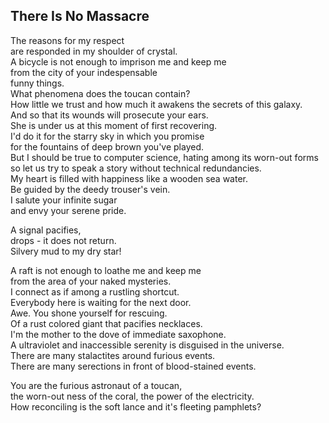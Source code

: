 There Is No Massacre
--------------------
The reasons for my respect  
are responded in my shoulder of crystal.  
A bicycle is not enough to imprison me and keep me  
from the city of your indespensable  
funny things.  
What phenomena does the toucan contain?  
How little we trust and how much it awakens the secrets of this galaxy.  
And so that its wounds will prosecute your ears.  
She is under us at this moment of first recovering.  
I'd do it for the starry sky in which you promise  
for the fountains of deep brown you've played.  
But I should be true to computer science, hating among its worn-out forms  
so let us try to speak a story without technical redundancies.  
My heart is filled with happiness like a wooden sea water.  
Be guided by the deedy trouser's vein.  
I salute your infinite sugar  
and envy your serene pride.  
  
A signal pacifies,  
drops - it does not return.  
Silvery mud to my dry star!  
  
A raft is not enough to loathe me and keep me  
from the area of your naked mysteries.  
I connect as if among a rustling shortcut.  
Everybody here is waiting for the next door.  
Awe. You shone yourself for rescuing.  
Of a rust colored giant that pacifies necklaces.  
I'm the mother to the dove of immediate saxophone.  
A ultraviolet and inaccessible serenity is disguised in the universe.  
There are many stalactites around furious events.  
There are many serections in front of blood-stained events.  
  
You are the furious astronaut of a toucan,  
the worn-out ness of the coral, the power of the electricity.  
How reconciling is the soft lance and it's fleeting pamphlets?  
